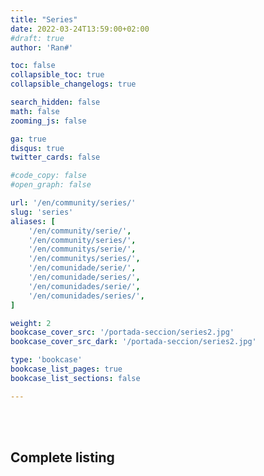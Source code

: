 ```yaml
---
title: "Series"
date: 2022-03-24T13:59:00+02:00
#draft: true
author: 'Ran#'

toc: false
collapsible_toc: true
collapsible_changelogs: true

search_hidden: false
math: false
zooming_js: false

ga: true
disqus: true
twitter_cards: false

#code_copy: false
#open_graph: false

url: '/en/community/series/'
slug: 'series'
aliases: [
    '/en/community/serie/',
    '/en/community/series/',
    '/en/communitys/serie/',
    '/en/communitys/series/',
    '/en/comunidade/serie/',
    '/en/comunidade/series/',
    '/en/comunidades/serie/',
    '/en/comunidades/series/',
]

weight: 2
bookcase_cover_src: '/portada-seccion/series2.jpg'
bookcase_cover_src_dark: '/portada-seccion/series2.jpg'

type: 'bookcase'
bookcase_list_pages: true
bookcase_list_sections: false

---
```


<!--
Alphabetical list of the information page for every Minecraft content creator.
Inside each page will be specified the languages and editions used in their content.

#### By Edition
{{< terms-cloud terms="eqt-creador-edicions" >}}

#### By Language
{{< terms-cloud terms="eqt-creador-linguas" >}}

#### By Nation
{{< terms-cloud terms="eqt-creador-nacions" >}}
-->

<br>
<br>

## Complete listing

